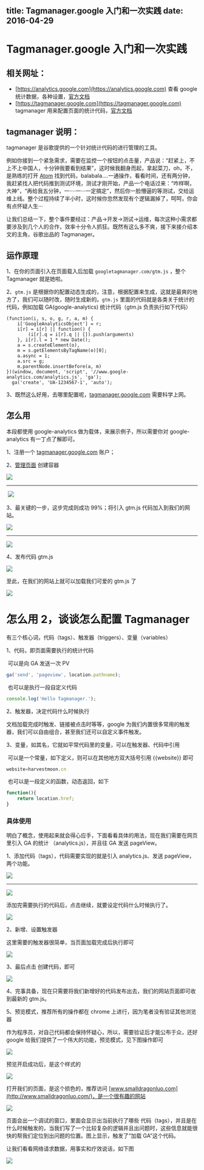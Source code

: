 title: Tagmanager.google 入门和一次实践
date: 2016-04-29
---

# Tagmanager.google 入门和一次实践


相关网址：
-------------
- [https://analytics.google.com](https://analytics.google.com) 查看 google 统计数据，各种设置，[官方文档](https://developers.google.com/analytics/devguides/collection/analyticsjs/#the_javascript_tracking_snippet)  
- [https://tagmanager.google.com](https://tagmanager.google.com) tagmanager 用来配置页面的统计代码，[官方文档](https://support.google.com/tagmanager/?hl=zh-Hans#topic=3441530)



tagmanager 说明：
-------------
tagmanager 是谷歌提供的一个针对统计代码的进行管理的工具。

例如你接到一个紧急需求，需要在监控一个按钮的点击量，产品说：“赶紧上，不上不上中国人，十分钟我要看到结果”，这时候我翻身而起，拿起菜刀，oh，不，是熟练的打开 [Atom](https://atom.io/) 找到代码，balabala....一通操作，看看时间，还有两分钟，我赶紧找人把代码推到测试环境，测试才刚开始，产品一个电话过来：“咋样啊，大神”，“再给我五分钟，一····一···一定搞定”，然后你一脸懵逼的等测试，交给运维上线。整个过程持续了半小时，这时候你忽然发现有个逻辑漏掉了，呵呵，你会有点怀疑人生···

让我们总结一下，整个事件要经过：产品->开发->测试->运维，每次这种小需求都要涉及到几个人的合作，效率十分令人抓狂。既然有这么多不爽，接下来接介绍本文的主角，谷歌出品的 Tagmanager。

运作原理
-----

1、在你的页面引入在页面载入后加载 `googletagmanager.com/gtm.js` ，整个 Tagmanager 就是她啦。

2、`gtm.js` 是根据你的配置动态生成的，注意，根据配置来生成，这就是最爽的地方了，我们可以随时改，随时生成新的。`gtm.js` 里面的代码就是各类关于统计的代码，例如加载 GA(google-analytics) 统计代码（gtm.js 负责执行如下代码）

```
(function(i, s, o, g, r, a, m) {
	i['GoogleAnalyticsObject'] = r;
    i[r] = i[r] || function() {
    	(i[r].q = i[r].q || []).push(arguments)
   	}, i[r].l = 1 * new Date();
    a = s.createElement(o),
    m = s.getElementsByTagName(o)[0];
    a.async = 1;
    a.src = g;
    m.parentNode.insertBefore(a, m)
})(window, document, 'script', '//www.google-analytics.com/analytics.js', 'ga');
  ga('create', 'UA-1234567-1', 'auto');
```

3、既然这么好用，去哪里配置呢，[tagmanager.google.com](https://tagmanager.google.com) 需要科学上网。



怎么用
-------

本段都使用 google-analytics 做为载体，来展示例子，所以需要你对 google-analytics 有一丁点了解即可。

1、注册一个 [tagmanager.google.com](https://tagmanager.google.com/) 账户；

2、[管理页面](https://tagmanager.google.com/#/home) 创建容器

![](./img/rongqi1.png)

-------

 ![](./img/rongqi2.png)

3、最关键的一步，这步完成则成功 99%；将引入 gtm.js 代码加入到我们的网站。

![](./img/daima1.png)

---

![](./img/daima2.png)



4、发布代码 gtm.js

![](./img/fabu1.png)



至此，在我们的网站上就可以加载我们可爱的 gtm.js 了

![](./img/gtm.png)



怎么用 2，谈谈怎么配置 Tagmanager
=====
有三个核心词，代码（tags）、触发器（triggers）、变量（variables）

1、代码，即页面需要执行的统计代码

​	可以是向 GA 发送一次 PV

```javascript
ga('send', 'pageview', location.pathname);
```

​	也可以是执行一段自定义代码

```javascript
console.log('Hello Tagmanager.');
```


2、触发器，决定代码什么时候执行

文档加载完成时触发、链接被点击时等等，google 为我们内置很多常用的触发器，我们可以自由组合，甚至我们还可以自定义事件触发。

3、变量，如其名，它就如平常代码里的变量，可以在触发器、代码中引用

​	可以是一个常量，如下定义，则可以在其他地方双大括号引用 {{website}} 即可

```javascript
website=harvestmoon.cn
```

​	也可以是一段定义的函数，动态返回，如下

```javascript
function(){
	return location.href;
}
```

### 具体使用

明白了概念，使用起来就会得心应手，下面看看具体的用法，现在我们需要在网页里引入 GA 的统计 （analytics.js），并且往 GA 发送 pageView。

1、添加代码（tags），代码需要实现的就是引入 analytics.js、发送 pageView，两个功能。

![](./img/tags1.png)

---

![](./img/tags2.png)

添加完需要执行的代码后，点击继续，就要设定代码什么时候执行了。

![](./img/tags3.png)



2、新增、设置触发器

这里需要的触发器很简单，当页面加载完成后执行即可

![](./img/triggers1.png)

3、最后点击 创建代码，即可

![](./img/tags4.png)

4、完事具备，现在只需要将我们新增好的代码发布出去，我们的网站页面即可收到最新的 gtm.js。



5、预览模式，推荐所有的操作都在 chrome 上进行，因为笔者没有验证其他浏览器

作为程序员，对自己代码都会保持怀疑心，所以，需要验证后才能公布于众，还好 google 给我们提供了一个伟大的功能，预览模式，见下图操作即可

![](./img/preview.png)

预览开启成功后，是这个样式的

![](./img/preview2.png)

打开我们的页面，是这个损色的，推荐访问 [www.smalldragonluo.com](http://www.smalldragonluo.com/)，是一个很有趣的网站

![](./img/preview3.png)

页面会出一个调试的窗口，里面会显示出当前执行了哪些 代码（tags），并且是在什么时候触发的，当我们写了一个比较复杂的逻辑并且出问题时，这些信息就能很快的帮我们定位到出问题的位置。图上显示，触发了“加载 GA”这个代码。

让我们看看网络请求数据，用事实和疗效说话，如下图

![](./img/preview4.png)
